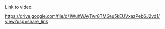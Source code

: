 Link to video:

https://drive.google.com/file/d/1WuhWAyTwr8TMGau5kEUVxazPeb6J2vd1/view?usp=share_link
